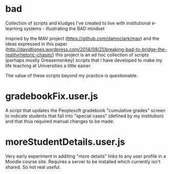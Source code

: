bad
===

Collection of scripts and kludges I've created to live with institutional e-learning systems - illustrating the BAD mindset

Inspried by the MAV project (https://github.com/damoclark/mav) and the ideas expressed in this paper (http://davidtjones.wordpress.com/2014/09/21/breaking-bad-to-bridge-the-realityrhetoric-chasm/) this project is an ad hoc collection of scripts (perhaps mostly Greasemonkey) scripts that I have developed to make my life teaching at Universities a little easier.

The value of these scripts beyond my practice is questionable.

gradebookFix.user.js
====================

A script that updates the Peoplesoft gradebook "cumulative grades" screen to indicate students that fall into "special cases" (defined by my institution) and that thus required manual changes to be made.

moreStudentDetails.user.js
==========================

Very early experiment in additing "more details" links to any user profile in a Moodle course site.  Requires a server to be installed which currently isn't shared.  So not real useful.


